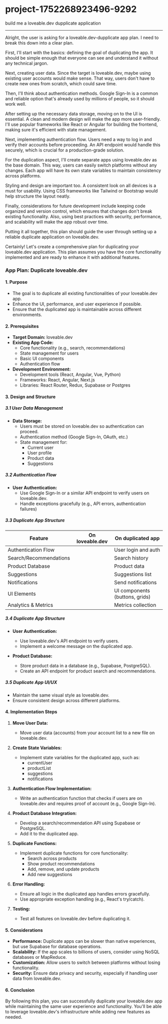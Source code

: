 # project-1752268923496-9292

build me a loveable.dev dupplicate application

---

<think>
Alright, the user is asking for a loveable.dev-dupplicate app plan. I need to break this down into a clear plan.

First, I'll start with the basics: defining the goal of duplicating the app. It should be simple enough that everyone can see and understand it without any technical jargon.

Next, creating user data. Since the target is loveable.dev, maybe using existing user accounts would make sense. That way, users don't have to create new ones from scratch, which could save time.

Then, I'll think about authentication methods. Google Sign-In is a common and reliable option that's already used by millions of people, so it should work well.

After setting up the necessary data storage, moving on to the UI is essential. A clean and modern design will make the app more user-friendly. I'll use popular frameworks like React or Angular for building the frontend, making sure it's efficient with state management.

Next, implementing authentication flow. Users need a way to log in and verify their accounts before proceeding. An API endpoint would handle this securely, which is crucial for a production-grade solution.

For the duplication aspect, I'll create separate apps using loveable.dev as the base domain. This way, users can easily switch platforms without any changes. Each app will have its own state variables to maintain consistency across platforms.

Styling and design are important too. A consistent look on all devices is a must for usability. Using CSS frameworks like Tailwind or Bootstrap would help structure the layout neatly.

Finally, considerations for future development include keeping code organized and version control, which ensures that changes don't break existing functionality. Also, using best practices with security, performance, and scalability will make the app robust over time.

Putting it all together, this plan should guide the user through setting up a reliable duplicate application on loveable.dev.
</think>

Certainly! Let's create a comprehensive plan for duplicating your loveable.dev application. This plan assumes you have the core functionality implemented and are ready to enhance it with additional features.

### **App Plan: Duplicate loveable.dev**

#### **1. Purpose**
- The goal is to duplicate all existing functionalities of your loveable.dev app.
- Enhance the UI, performance, and user experience if possible.
- Ensure that the duplicated app is maintainable across different environments.

#### **2. Prerequisites**
- **Target Domain:** loveable.dev
- **Existing App Code:**
  - Core functionality (e.g., search, recommendations)
  - State management for users
  - Basic UI components
  - Authentication flow
- **Development Environment:**
  - Development tools (React, Angular, Vue, Python)
  - Frameworks: React, Angular, Next.js
  - Libraries: React Router, Redux, Supabase or Postgres

#### **3. Design and Structure**

##### **3.1 User Data Management**
- **Data Storage:** 
  - Users must be stored on loveable.dev so authentication can proceed.
  - Authentication method (Google Sign-In, OAuth, etc.)
  - State management for:
    - Current user
    - User profile
    - Product data
    - Suggestions

##### **3.2 Authentication Flow**
- **User Authentication:**
  - Use Google Sign-In or a similar API endpoint to verify users on loveable.dev.
  - Handle exceptions gracefully (e.g., API errors, authentication failures)

##### **3.3 Duplicate App Structure**

| Feature                          | On loveable.dev | On duplicated app      |
|-----------------------------------|------------------|--------------------|
| Authentication Flow              |                | User login and auth   |
| Search/Recommendations            |                | Search history       |
| Product Database               |                | Product data         |
| Suggestions                    |                | Suggestions list        |
| Notifications                  |                | Send notifications    |
| UI Elements                      |                | UI components (buttons, grids) |
| Analytics & Metrics             |                | Metrics collection     |

##### **3.4 Duplicate App Structure**

- **User Authentication:**
  - Use loveable.dev's API endpoint to verify users.
  - Implement a welcome message on the duplicated app.

- **Product Database:**
  - Store product data in a database (e.g., Supabase, PostgreSQL).
  - Create an API endpoint for product search and recommendations.

##### **3.5 Duplicate App UI/UX**
- Maintain the same visual style as loveable.dev.
- Ensure consistent design across different platforms.

#### **4. Implementation Steps**

1. **Move User Data:**
   - Move user data (accounts) from your account list to a new file on loveable.dev.
   
2. **Create State Variables:**
   - Implement state variables for the duplicated app, such as:
     - currentUser
     - productList
     - suggestions
     - notifications

3. **Authentication Flow Implementation:**
   - Write an authentication function that checks if users are on loveable.dev and requires proof of account (e.g., Google Sign-In).

4. **Product Database Integration:**
   - Develop a search/recommendation API using Supabase or PostgreSQL.
   - Add it to the duplicated app.

5. **Duplicate Functions:**
   - Implement duplicate functions for core functionality:
     - Search across products
     - Show product recommendations
     - Add, remove, and update products
     - Add new suggestions

6. **Error Handling:**
   - Ensure all logic in the duplicated app handles errors gracefully.
   - Use appropriate exception handling (e.g., React's try/catch).

7. **Testing:**
   - Test all features on loveable.dev before duplicating it.

#### **5. Considerations**

- **Performance:** Duplicate apps can be slower than native experiences, but use Supabase for database operations.
- **Scalability:** If the app scales to billions of users, consider using NoSQL databases or MapReduce.
- **Customization:** Allow users to switch between platforms without losing functionality.
- **Security:** Ensure data privacy and security, especially if handling user data from loveable.dev.

#### **6. Conclusion**

By following this plan, you can successfully duplicate your loveable.dev app while maintaining the same user experience and functionality. You'll be able to leverage loveable.dev's infrastructure while adding new features as needed.
